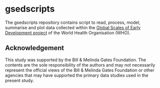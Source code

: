 
<!-- README.md is generated from README.Rmd. Please edit that file -->

# gsedscripts

<!-- badges: start -->
<!-- badges: end -->

The gsedscripts repository contains script to read, process, model,
summarise and plot data collected within the [Global Scales of Early
Development
project](https://www.who.int/publications/i/item/WHO-MSD-GSED-package-v1.0-2023)
of the World Health Organisation (WHO).

## Acknowledgement

This study was supported by the Bill & Melinda Gates Foundation. The
contents are the sole responsibility of the authors and may not
necessarily represent the official views of the Bill & Melinda Gates
Foundation or other agencies that may have supported the primary data
studies used in the present study.
